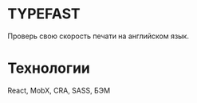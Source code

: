# TYPEFAST
Проверь свою скорость печати на английском язык.

# Технологии
React, MobX, CRA, SASS, БЭМ
